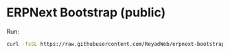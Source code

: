 # ERPNext Bootstrap (public)
Run:
```bash
curl -fsSL https://raw.githubusercontent.com/ReyadWeb/erpnext-bootstrap/main/install.sh | sudo bash
